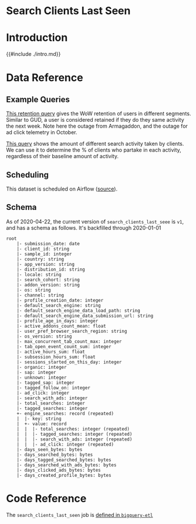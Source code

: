 # Search Clients Last Seen

<!-- toc -->

# Introduction

{{#include ./intro.md}}

# Data Reference

## Example Queries

[This retention query](https://sql.telemetry.mozilla.org/queries/70349/source#177176)
gives the WoW retention of users in different segments. Similar to GUD, a user is
considered retained if they do they same activity the next week. Note here the
outage from Armagaddon, and the outage for ad click telemetry in October.

[This query](https://sql.telemetry.mozilla.org/queries/70348/source#177160)
shows the amount of different search activity taken by clients. We can use it
to determine the % of clients who partake in each activity, regardless of their
baseline amount of activity.

## Scheduling

This dataset is scheduled on Airflow
([source](https://github.com/mozilla/bigquery-etl/blob/a39e168a2d3396d8dd286e1ae9fa6baf7f8afa2d/dags/bqetl_search.py#L52)).

## Schema

As of 2020-04-22, the current version of `search_clients_last_seee` is `v1`,
and has a schema as follows.
It's backfilled through 2020-01-01

```
root
    |- submission_date: date
    |- client_id: string
    |- sample_id: integer
    |- country: string
    |- app_version: string
    |- distribution_id: string
    |- locale: string
    |- search_cohort: string
    |- addon_version: string
    |- os: string
    |- channel: string
    |- profile_creation_date: integer
    |- default_search_engine: string
    |- default_search_engine_data_load_path: string
    |- default_search_engine_data_submission_url: string
    |- profile_age_in_days: integer
    |- active_addons_count_mean: float
    |- user_pref_browser_search_region: string
    |- os_version: string
    |- max_concurrent_tab_count_max: integer
    |- tab_open_event_count_sum: integer
    |- active_hours_sum: float
    |- subsession_hours_sum: float
    |- sessions_started_on_this_day: integer
    |- organic: integer
    |- sap: integer
    |- unknown: integer
    |- tagged_sap: integer
    |- tagged_follow_on: integer
    |- ad_click: integer
    |- search_with_ads: integer
    |- total_searches: integer
    |- tagged_searches: integer
    +- engine_searches: record (repeated)
    |  |- key: string
    |  +- value: record
    |  |  |- total_searches: integer (repeated)
    |  |  |- tagged_searches: integer (repeated)
    |  |  |- search_with_ads: integer (repeated)
    |  |  |- ad_click: integer (repeated)
    |- days_seen_bytes: bytes
    |- days_searched_bytes: bytes
    |- days_tagged_searched_bytes: bytes
    |- days_searched_with_ads_bytes: bytes
    |- days_clicked_ads_bytes: bytes
    |- days_created_profile_bytes: bytes
```

# Code Reference

The `search_clients_last_seen` job is
[defined in `bigquery-etl`](https://github.com/mozilla/bigquery-etl/blob/master/sql/moz-fx-data-shared-prod/search_derived/search_clients_last_seen_v1/query.sql)

[search data documentation]: ../../search.md
